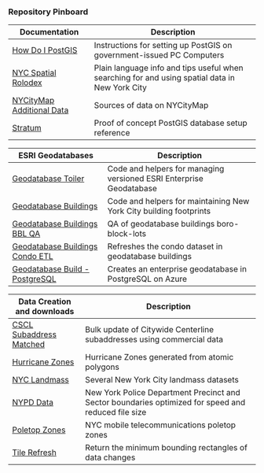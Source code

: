 ### Repository Pinboard

| Documentation | Description | 
|----|----|
| [How Do I PostGIS](https://github.com/mattyschell/howdoipostgis) | Instructions for setting up PostGIS on government-issued PC Computers |
| [NYC Spatial Rolodex](https://github.com/mattyschell/nyc-spatial-rolodex) |  Plain language info and tips useful when searching for and using spatial data in New York City |
| [NYCityMap Additional Data](https://github.com/mattyschell/nycitymap_additionaldata) | Sources of data on NYCityMap |
| [Stratum](https://github.com/mattyschell/stratum) | Proof of concept PostGIS database setup reference |


| ESRI Geodatabases | Description | 
|----|----|
| [Geodatabase Toiler](https://github.com/mattyschell/geodatabase-toiler) |  Code and helpers for managing versioned ESRI Enterprise Geodatabase |
| [Geodatabase Buildings](https://github.com/mattyschell/geodatabase-buildings) | Code and helpers for maintaining New York City building footprints |
| [Geodatabase Buildings BBL QA](https://github.com/mattyschell/geodatabase-buildings-bbl-qa) | QA of geodatabase buildings boro-block-lots |
| [Geodatabase Buildings Condo ETL](https://github.com/mattyschell/geodatabase-buildings-condoetl) | Refreshes the condo dataset in geodatabase buildings  |
| [Geodatabase Build - PostgreSQL](https://github.com/mattyschell/geodatabase-build-postgresql) | Creates an enterprise geodatabase in PostgreSQL on Azure  |


| Data Creation and downloads | Description | 
|----|----|
| [CSCL Subaddress Matched](https://github.com/mattyschell/cscl-subaddress-matched) | Bulk update of Citywide Centerline subaddresses using commercial data |
| [Hurricane Zones](https://github.com/mattyschell/hurricane-zones) | Hurricane Zones generated from atomic polygons |
| [NYC Landmass](https://github.com/mattyschell/NYC_Landmass) | Several New York City landmass datasets |
| [NYPD Data](https://github.com/mattyschell/nypd-data) | New York Police Department Precinct and Sector boundaries optimized for speed and reduced file size |
| [Poletop Zones](https://github.com/mattyschell/poletop_zones) | NYC mobile telecommunications poletop zones |
| [Tile Refresh](https://github.com/mattyschell/tilerefresh) | Return the minimum bounding rectangles of data changes |


<!--
**mattyschell/mattyschell** is a ✨ _special_ ✨ repository because its `README.md` (this file) appears on your GitHub profile.

Here are some ideas to get you started:

- 🔭 I’m currently working on ...
- 🌱 I’m currently learning ...
- 👯 I’m looking to collaborate on ...
- 🤔 I’m looking for help with ...
- 💬 Ask me about ...
- 📫 How to reach me: ...
- 😄 Pronouns: ...
- ⚡ Fun fact: ...
-->
